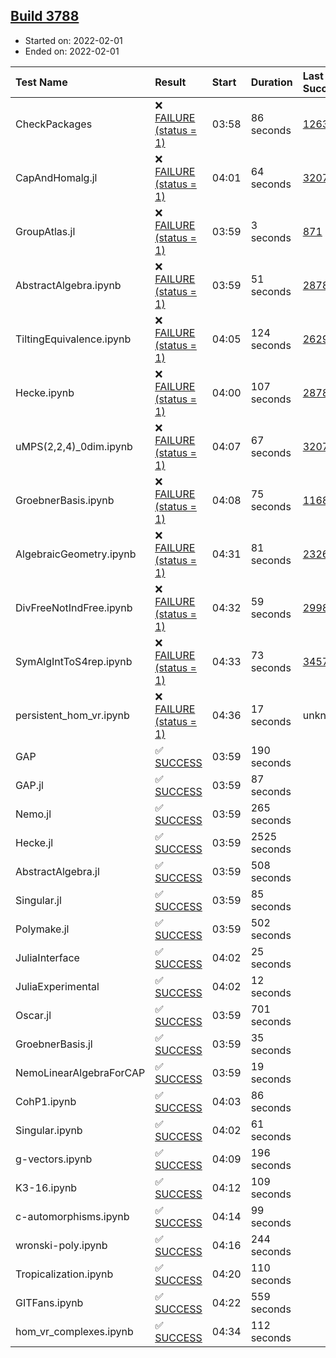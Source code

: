 ## [Build 3788](https://oscarci.mathematik.uni-kl.de/job/oscar-stable/3788/)

* Started on: 2022-02-01
* Ended on: 2022-02-01

| Test Name    | Result | Start | Duration | Last Success | First Failure |
|:-------------|:-------|:------|:---------|:-------------|:--------------|
| CheckPackages | ❌ [FAILURE (status = 1)](https://oscarci.mathematik.uni-kl.de/job/oscar-stable/3788/artifact/logs/build-3788/CheckPackages.log) | 03:58 | 86 seconds | [1263](https://oscarci.mathematik.uni-kl.de/job/oscar-stable/1263/) | [1264](https://oscarci.mathematik.uni-kl.de/job/oscar-stable/1264/) |
| CapAndHomalg.jl | ❌ [FAILURE (status = 1)](https://oscarci.mathematik.uni-kl.de/job/oscar-stable/3788/artifact/logs/build-3788/CapAndHomalg.jl.log) | 04:01 | 64 seconds | [3207](https://oscarci.mathematik.uni-kl.de/job/oscar-stable/3207/) | [3208](https://oscarci.mathematik.uni-kl.de/job/oscar-stable/3208/) |
| GroupAtlas.jl | ❌ [FAILURE (status = 1)](https://oscarci.mathematik.uni-kl.de/job/oscar-stable/3788/artifact/logs/build-3788/GroupAtlas.jl.log) | 03:59 | 3 seconds | [871](https://oscarci.mathematik.uni-kl.de/job/oscar-stable/871/) | [872](https://oscarci.mathematik.uni-kl.de/job/oscar-stable/872/) |
| AbstractAlgebra.ipynb | ❌ [FAILURE (status = 1)](https://oscarci.mathematik.uni-kl.de/job/oscar-stable/3788/artifact/logs/build-3788/AbstractAlgebra.ipynb.log) | 03:59 | 51 seconds | [2878](https://oscarci.mathematik.uni-kl.de/job/oscar-stable/2878/) | [2879](https://oscarci.mathematik.uni-kl.de/job/oscar-stable/2879/) |
| TiltingEquivalence.ipynb | ❌ [FAILURE (status = 1)](https://oscarci.mathematik.uni-kl.de/job/oscar-stable/3788/artifact/logs/build-3788/TiltingEquivalence.ipynb.log) | 04:05 | 124 seconds | [2629](https://oscarci.mathematik.uni-kl.de/job/oscar-stable/2629/) | [2630](https://oscarci.mathematik.uni-kl.de/job/oscar-stable/2630/) |
| Hecke.ipynb | ❌ [FAILURE (status = 1)](https://oscarci.mathematik.uni-kl.de/job/oscar-stable/3788/artifact/logs/build-3788/Hecke.ipynb.log) | 04:00 | 107 seconds | [2878](https://oscarci.mathematik.uni-kl.de/job/oscar-stable/2878/) | [2879](https://oscarci.mathematik.uni-kl.de/job/oscar-stable/2879/) |
| uMPS(2,2,4)_0dim.ipynb | ❌ [FAILURE (status = 1)](https://oscarci.mathematik.uni-kl.de/job/oscar-stable/3788/artifact/logs/build-3788/uMPS-2-2-4-_0dim.ipynb.log) | 04:07 | 67 seconds | [3207](https://oscarci.mathematik.uni-kl.de/job/oscar-stable/3207/) | [3208](https://oscarci.mathematik.uni-kl.de/job/oscar-stable/3208/) |
| GroebnerBasis.ipynb | ❌ [FAILURE (status = 1)](https://oscarci.mathematik.uni-kl.de/job/oscar-stable/3788/artifact/logs/build-3788/GroebnerBasis.ipynb.log) | 04:08 | 75 seconds | [1168](https://oscarci.mathematik.uni-kl.de/job/oscar-stable/1168/) | [1169](https://oscarci.mathematik.uni-kl.de/job/oscar-stable/1169/) |
| AlgebraicGeometry.ipynb | ❌ [FAILURE (status = 1)](https://oscarci.mathematik.uni-kl.de/job/oscar-stable/3788/artifact/logs/build-3788/AlgebraicGeometry.ipynb.log) | 04:31 | 81 seconds | [2326](https://oscarci.mathematik.uni-kl.de/job/oscar-stable/2326/) | [2327](https://oscarci.mathematik.uni-kl.de/job/oscar-stable/2327/) |
| DivFreeNotIndFree.ipynb | ❌ [FAILURE (status = 1)](https://oscarci.mathematik.uni-kl.de/job/oscar-stable/3788/artifact/logs/build-3788/DivFreeNotIndFree.ipynb.log) | 04:32 | 59 seconds | [2998](https://oscarci.mathematik.uni-kl.de/job/oscar-stable/2998/) | [2999](https://oscarci.mathematik.uni-kl.de/job/oscar-stable/2999/) |
| SymAlgIntToS4rep.ipynb | ❌ [FAILURE (status = 1)](https://oscarci.mathematik.uni-kl.de/job/oscar-stable/3788/artifact/logs/build-3788/SymAlgIntToS4rep.ipynb.log) | 04:33 | 73 seconds | [3457](https://oscarci.mathematik.uni-kl.de/job/oscar-stable/3457/) | [3458](https://oscarci.mathematik.uni-kl.de/job/oscar-stable/3458/) |
| persistent_hom_vr.ipynb | ❌ [FAILURE (status = 1)](https://oscarci.mathematik.uni-kl.de/job/oscar-stable/3788/artifact/logs/build-3788/persistent_hom_vr.ipynb.log) | 04:36 | 17 seconds | unknown | unknown |
| GAP | ✅ [SUCCESS](https://oscarci.mathematik.uni-kl.de/job/oscar-stable/3788/artifact/logs/build-3788/GAP.log) | 03:59 | 190 seconds |  |  |
| GAP.jl | ✅ [SUCCESS](https://oscarci.mathematik.uni-kl.de/job/oscar-stable/3788/artifact/logs/build-3788/GAP.jl.log) | 03:59 | 87 seconds |  |  |
| Nemo.jl | ✅ [SUCCESS](https://oscarci.mathematik.uni-kl.de/job/oscar-stable/3788/artifact/logs/build-3788/Nemo.jl.log) | 03:59 | 265 seconds |  |  |
| Hecke.jl | ✅ [SUCCESS](https://oscarci.mathematik.uni-kl.de/job/oscar-stable/3788/artifact/logs/build-3788/Hecke.jl.log) | 03:59 | 2525 seconds |  |  |
| AbstractAlgebra.jl | ✅ [SUCCESS](https://oscarci.mathematik.uni-kl.de/job/oscar-stable/3788/artifact/logs/build-3788/AbstractAlgebra.jl.log) | 03:59 | 508 seconds |  |  |
| Singular.jl | ✅ [SUCCESS](https://oscarci.mathematik.uni-kl.de/job/oscar-stable/3788/artifact/logs/build-3788/Singular.jl.log) | 03:59 | 85 seconds |  |  |
| Polymake.jl | ✅ [SUCCESS](https://oscarci.mathematik.uni-kl.de/job/oscar-stable/3788/artifact/logs/build-3788/Polymake.jl.log) | 03:59 | 502 seconds |  |  |
| JuliaInterface | ✅ [SUCCESS](https://oscarci.mathematik.uni-kl.de/job/oscar-stable/3788/artifact/logs/build-3788/JuliaInterface.log) | 04:02 | 25 seconds |  |  |
| JuliaExperimental | ✅ [SUCCESS](https://oscarci.mathematik.uni-kl.de/job/oscar-stable/3788/artifact/logs/build-3788/JuliaExperimental.log) | 04:02 | 12 seconds |  |  |
| Oscar.jl | ✅ [SUCCESS](https://oscarci.mathematik.uni-kl.de/job/oscar-stable/3788/artifact/logs/build-3788/Oscar.jl.log) | 03:59 | 701 seconds |  |  |
| GroebnerBasis.jl | ✅ [SUCCESS](https://oscarci.mathematik.uni-kl.de/job/oscar-stable/3788/artifact/logs/build-3788/GroebnerBasis.jl.log) | 03:59 | 35 seconds |  |  |
| NemoLinearAlgebraForCAP | ✅ [SUCCESS](https://oscarci.mathematik.uni-kl.de/job/oscar-stable/3788/artifact/logs/build-3788/NemoLinearAlgebraForCAP.log) | 03:59 | 19 seconds |  |  |
| CohP1.ipynb | ✅ [SUCCESS](https://oscarci.mathematik.uni-kl.de/job/oscar-stable/3788/artifact/logs/build-3788/CohP1.ipynb.log) | 04:03 | 86 seconds |  |  |
| Singular.ipynb | ✅ [SUCCESS](https://oscarci.mathematik.uni-kl.de/job/oscar-stable/3788/artifact/logs/build-3788/Singular.ipynb.log) | 04:02 | 61 seconds |  |  |
| g-vectors.ipynb | ✅ [SUCCESS](https://oscarci.mathematik.uni-kl.de/job/oscar-stable/3788/artifact/logs/build-3788/g-vectors.ipynb.log) | 04:09 | 196 seconds |  |  |
| K3-16.ipynb | ✅ [SUCCESS](https://oscarci.mathematik.uni-kl.de/job/oscar-stable/3788/artifact/logs/build-3788/K3-16.ipynb.log) | 04:12 | 109 seconds |  |  |
| c-automorphisms.ipynb | ✅ [SUCCESS](https://oscarci.mathematik.uni-kl.de/job/oscar-stable/3788/artifact/logs/build-3788/c-automorphisms.ipynb.log) | 04:14 | 99 seconds |  |  |
| wronski-poly.ipynb | ✅ [SUCCESS](https://oscarci.mathematik.uni-kl.de/job/oscar-stable/3788/artifact/logs/build-3788/wronski-poly.ipynb.log) | 04:16 | 244 seconds |  |  |
| Tropicalization.ipynb | ✅ [SUCCESS](https://oscarci.mathematik.uni-kl.de/job/oscar-stable/3788/artifact/logs/build-3788/Tropicalization.ipynb.log) | 04:20 | 110 seconds |  |  |
| GITFans.ipynb | ✅ [SUCCESS](https://oscarci.mathematik.uni-kl.de/job/oscar-stable/3788/artifact/logs/build-3788/GITFans.ipynb.log) | 04:22 | 559 seconds |  |  |
| hom_vr_complexes.ipynb | ✅ [SUCCESS](https://oscarci.mathematik.uni-kl.de/job/oscar-stable/3788/artifact/logs/build-3788/hom_vr_complexes.ipynb.log) | 04:34 | 112 seconds |  |  |
